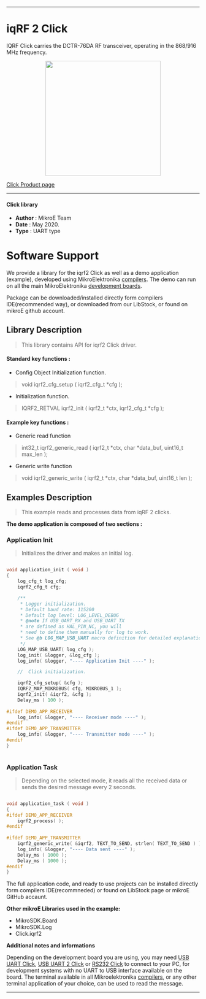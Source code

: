 
---
# iqRF 2 Click

IQRF Click carries the DCTR-76DA RF transceiver, operating in the 868/916 MHz frequency.

<p align="center">
  <img src="https://download.mikroe.com/images/click_for_ide/iqrf2_click.png" height=300px>
</p>

[Click Product page](https://www.mikroe.com/iqrf-2-click)

---


#### Click library 

- **Author**        : MikroE Team
- **Date**          : May 2020.
- **Type**          : UART type


# Software Support

We provide a library for the iqrf2 Click 
as well as a demo application (example), developed using MikroElektronika 
[compilers](https://shop.mikroe.com/compilers). 
The demo can run on all the main MikroElektronika [development boards](https://shop.mikroe.com/development-boards).

Package can be downloaded/installed directly form compilers IDE(recommended way), or downloaded from our LibStock, or found on mikroE github account. 

## Library Description

> This library contains API for iqrf2 Click driver.

#### Standard key functions :

- Config Object Initialization function.
> void iqrf2_cfg_setup ( iqrf2_cfg_t *cfg ); 
 
- Initialization function.
> IQRF2_RETVAL iqrf2_init ( iqrf2_t *ctx, iqrf2_cfg_t *cfg );

#### Example key functions :

- Generic read function
> int32_t iqrf2_generic_read ( iqrf2_t *ctx, char *data_buf, uint16_t max_len );
 
- Generic write function
> void iqrf2_generic_write ( iqrf2_t *ctx, char *data_buf, uint16_t len );

## Examples Description

> This example reads and processes data from iqRF 2 clicks.

**The demo application is composed of two sections :**

### Application Init 

> Initializes the driver and makes an initial log.

```c

void application_init ( void )
{
    log_cfg_t log_cfg;
    iqrf2_cfg_t cfg;

    /** 
     * Logger initialization.
     * Default baud rate: 115200
     * Default log level: LOG_LEVEL_DEBUG
     * @note If USB_UART_RX and USB_UART_TX 
     * are defined as HAL_PIN_NC, you will 
     * need to define them manually for log to work. 
     * See @b LOG_MAP_USB_UART macro definition for detailed explanation.
     */
    LOG_MAP_USB_UART( log_cfg );
    log_init( &logger, &log_cfg );
    log_info( &logger, "---- Application Init ----" );

    //  Click initialization.

    iqrf2_cfg_setup( &cfg );
    IQRF2_MAP_MIKROBUS( cfg, MIKROBUS_1 );
    iqrf2_init( &iqrf2, &cfg );
    Delay_ms ( 100 );
    
#ifdef DEMO_APP_RECEIVER
    log_info( &logger, "---- Receiver mode ----" );
#endif    
#ifdef DEMO_APP_TRANSMITTER
    log_info( &logger, "---- Transmitter mode ----" );
#endif   
}
  
```

### Application Task

> Depending on the selected mode, it reads all the received data or sends the desired message every 2 seconds.

```c

void application_task ( void )
{
#ifdef DEMO_APP_RECEIVER
    iqrf2_process( );
#endif    
    
#ifdef DEMO_APP_TRANSMITTER
    iqrf2_generic_write( &iqrf2, TEXT_TO_SEND, strlen( TEXT_TO_SEND ) );
    log_info( &logger, "---- Data sent ----" );
    Delay_ms ( 1000 );
    Delay_ms ( 1000 );
#endif   
}  

```

The full application code, and ready to use projects can be  installed directly form compilers IDE(recommneded) or found on LibStock page or mikroE GitHub accaunt.

**Other mikroE Libraries used in the example:** 

- MikroSDK.Board
- MikroSDK.Log
- Click.iqrf2

**Additional notes and informations**

Depending on the development board you are using, you may need 
[USB UART Click](https://shop.mikroe.com/usb-uart-click), 
[USB UART 2 Click](https://shop.mikroe.com/usb-uart-2-click) or 
[RS232 Click](https://shop.mikroe.com/rs232-click) to connect to your PC, for 
development systems with no UART to USB interface available on the board. The 
terminal available in all Mikroelektronika 
[compilers](https://shop.mikroe.com/compilers), or any other terminal application 
of your choice, can be used to read the message.



---
